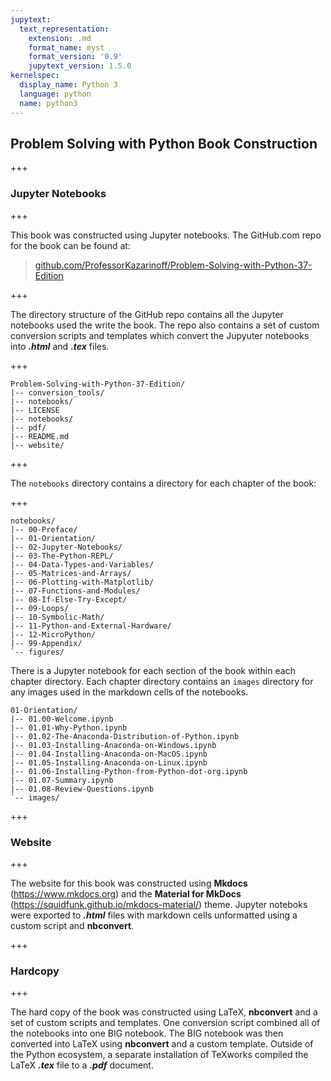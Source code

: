 ```yaml
---
jupytext:
  text_representation:
    extension: .md
    format_name: myst
    format_version: '0.9'
    jupytext_version: 1.5.0
kernelspec:
  display_name: Python 3
  language: python
  name: python3
---
```


## Problem Solving with Python Book Construction

+++

### Jupyter Notebooks

+++

This book was constructed using Jupyter notebooks. The GitHub.com repo for the book can be found at:
    
 > [github.com/ProfessorKazarinoff/Problem-Solving-with-Python-37-Edition](https://github.com/ProfessorKazarinoff/Problem-Solving-with-Python-37-Edition)

+++

The directory structure of the GitHub repo contains all the Jupyter notebooks used the write the book. The repo also contains a set of custom conversion scripts and templates which convert the Jupyuter notebooks into **_.html_** and **_.tex_** files.

+++

```text
Problem-Solving-with-Python-37-Edition/
|-- conversion_tools/
|-- notebooks/
|-- LICENSE
|-- notebooks/
|-- pdf/
|-- README.md
|-- website/
```

+++

The ```notebooks``` directory contains a directory for each chapter of the book:

+++

```text
notebooks/
|-- 00-Preface/
|-- 01-Orientation/
|-- 02-Jupyter-Notebooks/
|-- 03-The-Python-REPL/
|-- 04-Data-Types-and-Variables/
|-- 05-Matrices-and-Arrays/
|-- 06-Plotting-with-Matplotlib/
|-- 07-Functions-and-Modules/
|-- 08-If-Else-Try-Except/
|-- 09-Loops/
|-- 10-Symbolic-Math/
|-- 11-Python-and-External-Hardware/
|-- 12-MicroPython/
|-- 99-Appendix/
`-- figures/
```

There is a Jupyter notebook for each section of the book within each chapter directory. Each chapter directory contains an ```images``` directory for any images used in the markdown cells of the notebooks.

```text
01-Orientation/
|-- 01.00-Welcome.ipynb
|-- 01.01-Why-Python.ipynb
|-- 01.02-The-Anaconda-Distribution-of-Python.ipynb
|-- 01.03-Installing-Anaconda-on-Windows.ipynb
|-- 01.04-Installing-Anaconda-on-MacOS.ipynb
|-- 01.05-Installing-Anaconda-on-Linux.ipynb
|-- 01.06-Installing-Python-from-Python-dot-org.ipynb
|-- 01.07-Summary.ipynb
|-- 01.08-Review-Questions.ipynb
`-- images/
```

+++

### Website

+++

The website for this book was constructed using **Mkdocs** (https://www.mkdocs.org) and the **Material for MkDocs** (https://squidfunk.github.io/mkdocs-material/) theme. Jupyter noteboks were exported to **_.html_** files with markdown cells unformatted using a custom script and **nbconvert**.

+++

### Hardcopy

+++

The hard copy of the book was constructed using LaTeX, **nbconvert** and a set of custom scripts and templates. One conversion script combined all of the notebooks into one BIG notebook.  The BIG notebook was then converted into LaTeX using **nbconvert** and a custom template. Outside of the Python ecosystem, a separate installation of TeXworks compiled the LaTeX **_.tex_** file to a **_.pdf_** document.

```{code-cell} ipython3

```
